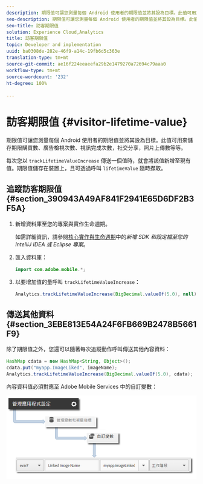 ```yaml
---
description: 期限值可讓您測量每個 Android 使用者的期限值並將其設為目標。此值可用來儲存期限購買數、廣告檢視次數、視訊完成次數，社交分享，照片上傳數等等。
seo-description: 期限值可讓您測量每個 Android 使用者的期限值並將其設為目標。此值可用來儲存期限購買數、廣告檢視次數、視訊完成次數，社交分享，照片上傳數等等。
seo-title: 訪客期限值
solution: Experience Cloud,Analytics
title: 訪客期限值
topic: Developer and implementation
uuid: ba0308de-282e-46f9-a14c-19fb6d5c363e
translation-type: tm+mt
source-git-commit: ae16f224eeaeefa29b2e1479270a72694c79aaa0
workflow-type: tm+mt
source-wordcount: '232'
ht-degree: 100%

---
```



# 訪客期限值 {#visitor-lifetime-value}

期限值可讓您測量每個 Android 使用者的期限值並將其設為目標。此值可用來儲存期限購買數、廣告檢視次數、視訊完成次數，社交分享，照片上傳數等等。

每次您以 `trackLifetimeValueIncrease` 傳送一個值時，就會將該值新增至現有值。期限值儲存在裝置上，且可透過呼叫 `lifetimeValue` 隨時擷取。

## 追蹤訪客期限值 {#section_390943A49AF841F2941E65D6DF2B3F5A}

1. 新增資料庫至您的專案與實作生命週期。

   如需詳細資訊，請參閱[核心實作與生命週期](/help/android/getting-started/dev-qs.md)中的&#x200B;*新增 SDK 和設定檔至您的 IntelliJ IDEA 或 Eclipse 專案*。
1. 匯入資料庫：

   ```java
   import com.adobe.mobile.*;
   ```

1. 以要增加值的量呼叫 `trackLifetimeValueIncrease`：

   ```java
   Analytics.trackLifetimeValueIncrease(BigDecimal.valueOf(5.0), null);
   ```

## 傳送其他資料 {#section_3EBE813E54A24F6FB669B2478B5661F9}

除了期限值之外，您還可以隨著每次追蹤動作呼叫傳送其他內容資料：

```java
HashMap cdata = new HashMap<String, Object>(); 
cdata.put("myapp.ImageLiked", imageName); 
Analytics.trackLifetimeValueIncrease(BigDecimal.valueOf(5.0), cdata);
```

內容資料值必須對應至 Adobe Mobile Services 中的自訂變數：

![](assets/map-variable-context-ltv.png)

